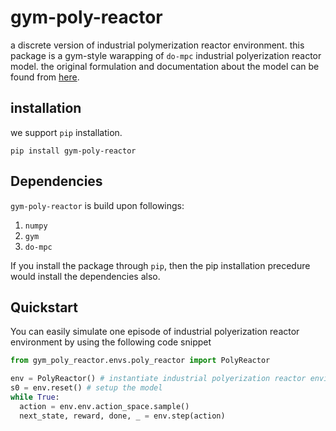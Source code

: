 # gym-poly-reactor
a discrete version of industrial polymerization reactor environment. this package is a gym-style warapping of `do-mpc` industrial polyerization reactor model.
the original formulation and documentation about the model can be found from [here](https://www.do-mpc.com/en/latest/example_gallery/industrial_poly.html).

## installation 
we support `pip` installation.

```
pip install gym-poly-reactor
```

## Dependencies
`gym-poly-reactor` is build upon followings:
1. `numpy`
2. `gym`
3. `do-mpc`

If you install the package through `pip`, then the pip installation precedure would install the dependencies also. 

## Quickstart
You can easily simulate one episode of industrial polyerization reactor environment by using the following code snippet

```python
from gym_poly_reactor.envs.poly_reactor import PolyReactor

env = PolyReactor() # instantiate industrial polyerization reactor environment
s0 = env.reset() # setup the model
while True:
  action = env.env.action_space.sample()
  next_state, reward, done, _ = env.step(action)
```
